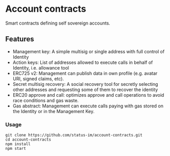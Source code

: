 # Account contracts
Smart contracts defining self sovereign accounts.  

## Features

- Management key: A simple multisig or single address with full control of Identity
- Action keys: List of addresses allowed to execute calls in behalf of Identity, i.e. allowance tool
- ERC725 v2: Management can publish data in own profile (e.g. avatar URI, signed claims, etc).
- Secret multisig recovery: A social recovery tool for secretly selecting other addresses and requesting some of them to recover the identity 
- ERC20 approve and call: optimizes approve and call operations to avoid race conditions and gas waste.
- Gas abstract: Management can execute calls paying with gas stored on the Identity or in the Management Key.

### Usage
 ```
 git clone https://github.com/status-im/account-contracts.git
 cd account-contracts
 npm install
 npm start
 ```

